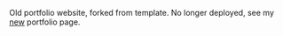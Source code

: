 Old portfolio website, forked from template. No longer deployed, see my [new](https://github.com/vdas27/vdas27.github.io) portfolio page.
